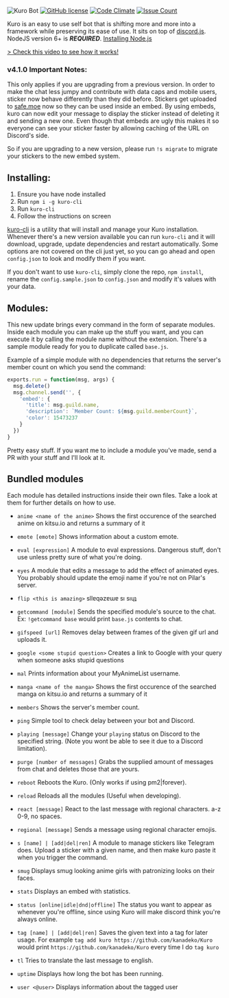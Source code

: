 ![Kuro Bot](http://i.imgur.com/ohS1PwH.png)
[![GitHub license](https://img.shields.io/badge/license-MIT-blue.svg)](https://raw.githubusercontent.com/kanadeko/Kuro/master/LICENSE)
[![Code Climate](https://codeclimate.com/github/kanadeko/Kuro/badges/gpa.svg)](https://codeclimate.com/github/kanadeko/Kuro)
[![Issue Count](https://codeclimate.com/github/kanadeko/Kuro/badges/issue_count.svg)](https://codeclimate.com/github/kanadeko/Kuro)

Kuro is an easy to use self bot that is shifting more and more into a framework while preserving its ease of use. It sits on top of [discord.js](https://github.com/hydrabolt/discord.js/).
NodeJS version 6+ is ***REQUIRED***. [Installing Node.js](https://nodejs.org/en/download/package-manager/)

[> Check this video to see how it works!](https://my.mixtape.moe/pwcrem.webm)

### v4.1.0 Important Notes:
This only applies if you are upgrading from a previous version.
In order to make the chat less jumpy and contribute with data caps and mobile users, sticker now behave differently than they did before. Stickers get uploaded to [safe.moe](https://safe.moe) now so they can be used inside an embed. By using embeds, kuro can now edit your message to display the sticker instead of deleting it and sending a new one. Even though that embeds are ugly this makes it so everyone can see your sticker faster by allowing caching of the URL on Discord's side.

So if you are upgrading to a new version, please run `!s migrate` to migrate your stickers to the new embed system.

## Installing:
1. Ensure you have node installed
2. Run `npm i -g kuro-cli`
3. Run `kuro-cli`
4. Follow the instructions on screen

[kuro-cli](https://github.com/Pitu/kuro-cli) is a utility that will install and manage your Kuro installation. Whenever there's a new version available you can run `kuro-cli` and it will download, upgrade, update dependencies and restart automatically. Some options are not covered on the cli just yet, so you can go ahead and open `config.json` to look and modify them if you want.

If you don't want to use `kuro-cli`, simply clone the repo, `npm install`, rename the `config.sample.json` to `config.json` and modify it's values with your data.

## Modules:
This new update brings every command in the form of separate modules. Inside each module you can make up the stuff you want, and you can execute it by calling the module name without the extension. There's a sample module ready for you to duplicate called `base.js`.

Example of a simple module with no dependencies that returns the server's member count on which you send the command:
```javascript
exports.run = function(msg, args) {
  msg.delete()
  msg.channel.send('', {
    'embed': {
      'title': msg.guild.name,
      'description': `Member Count: ${msg.guild.memberCount}`,
      'color': 15473237
    }
  })
}
```

Pretty easy stuff.
If you want me to include a module you've made, send a PR with your stuff and I'll look at it.

## Bundled modules

Each module has detailed instructions inside their own files. Take a look at them for further details on how to use.

- `anime <name of the anime>`
  Shows the first occurence of the searched anime on kitsu.io and returns a summary of it

- `emote [emote]`
  Shows information about a custom emote.

- `eval [expression]`
  A module to eval expressions. Dangerous stuff, don't use unless pretty sure of what you're doing.

- `eyes`
  A module that edits a message to add the effect of animated eyes. You probably should update the emoji name if you're not on Pilar's server.

- `flip <this is amazing>`
  sllɐqǝzɐɯɐ sı sıɥʇ

- `getcommand [module]`
  Sends the specified module's source to the chat. Ex: `!getcommand base` would print `base.js` contents to chat.

- `gifspeed [url]`
  Removes delay between frames of the given gif url and uploads it.

- `google <some stupid question>`
  Creates a link to Google with your query when someone asks stupid questions

- `mal`
  Prints information about your MyAnimeList username.

- `manga <name of the manga>`
  Shows the first occurence of the searched manga on kitsu.io and returns a summary of it

- `members`
  Shows the server's member count.

- `ping`
  Simple tool to check delay between your bot and Discord.

- `playing [message]`
  Change your `playing` status on Discord to the specified string. (Note you wont be able to see it due to a Discord limitation).

- `purge [number of messages]`
  Grabs the supplied amount of messages from chat and deletes those that are yours.

- `reboot`
  Reboots the Kuro. (Only works if using pm2|forever).

- `reload`
  Reloads all the modules (Useful when developing).

- `react [message]`
  React to the last message with regional characters. a-z 0-9, no spaces.

- `regional [message]`
  Sends a message using regional character emojis.

- `s [name] | [add|del|ren]`
  A module to manage stickers like Telegram does. Upload a sticker with a given name, and then make kuro paste it when you trigger the command.

- `smug`
  Displays smug looking anime girls with patronizing looks on their faces.

- `stats`
  Displays an embed with statistics.

- `status [online|idle|dnd|offline]`
  The status you want to appear as whenever you're offline, since using Kuro will make discord think you're always online.

- `tag [name] | [add|del|ren]`
  Saves the given text into a tag for later usage. For example `tag add kuro https://github.com/kanadeko/Kuro` would print `https://github.com/kanadeko/Kuro` every time I do `tag kuro`

- `tl`
  Tries to translate the last message to english.

- `uptime`
  Displays how long the bot has been running.

- `user <@user>`
  Displays information about the tagged user
